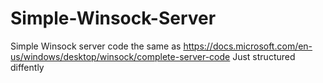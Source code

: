 # Simple-Winsock-Server

Simple Winsock server code
the same as https://docs.microsoft.com/en-us/windows/desktop/winsock/complete-server-code
Just structured diffently
